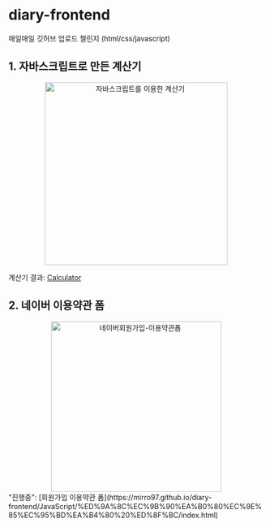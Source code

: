 # diary-frontend
매일매일 깃허브 업로드 챌린지 (html/css/javascript)

## 1. 자바스크립트로 만든 계산기

<center><img width="360" alt="자바스크립트를 이용한 계산기" src="https://user-images.githubusercontent.com/45249021/105625592-a9e90900-5e6d-11eb-90fc-d3133c879c7d.PNG"></center>


계산기 결과: [Calculator](https://mirro97.github.io/diary-frontend/%EC%9E%90%EB%B0%94%EC%8A%A4%ED%81%AC%EB%A6%BD%ED%8A%B8%EB%A1%9C%20%EB%A7%8C%EB%93%9C%EB%8A%94%20%EA%B3%84%EC%82%B0%EA%B8%B0/calculator.html)


## 2. 네이버 이용약관 폼

<center><img width="336" alt="네이버회원가입-이용약관폼" src="https://user-images.githubusercontent.com/45249021/105625452-d4869200-5e6c-11eb-9c55-2a9ea5d0bba8.png"></center>
"진행중": [회원가입 이용약관 폼](https://mirro97.github.io/diary-frontend/JavaScript/%ED%9A%8C%EC%9B%90%EA%B0%80%EC%9E%85%EC%95%BD%EA%B4%80%20%ED%8F%BC/index.html)
